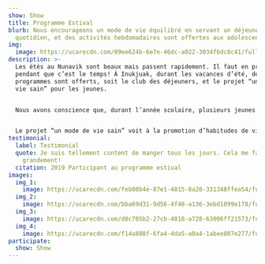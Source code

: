 ```yaml
---
show: Show
title: Programme Estival
blurb: Nous encourageons un mode de vie équilibré en servant un déjeuner
  quotidien, et des activités hebdomadaires sont offertes aux adolescents.
img:
  image: https://ucarecdn.com/09ee624b-6e7e-46dc-a022-3034f6dc8c41/fullsizeoutput_d6b.jpeg
description: >-
  Les étés au Nunavik sont beaux mais passent rapidement. Il faut en profiter
  pendant que c’est le temps! À Inukjuak, durant les vacances d’été, deux
  programmes sont offerts, soit le club des déjeuners, et le projet “un mode de
  vie sain” pour les jeunes.


  Nous avons conscience que, durant l’année scolaire, plusieurs jeunes déjeunent à l’école, ce qui crée un besoin de soutien alimentaire propre à la période estivale pour les familles. Accessible de 9h à 11h, le club offre un déjeuner chaud aux membres de la communauté qui en ont besoin. Venez commencer votre journée en partageant thé, café et un repas avec nous!


  Le projet “un mode de vie sain” voit à la promotion d’habitudes de vie saines pour les jeunes d’Inukjuak. Nous offrons des activités sur une base régulière et des collations tout au long de l’été. Les activités incluent le sport, la cuisine, le jardinage et plusieurs sorties sur le territoire. Si ce projet vous intéresse, allez suivre notre page Facebook et soyez à l'affût des dates et des détails concernant les activités à venir.
testimonial:
  label: Testimonial
  quote: Je suis tellement content de manger tous les jours. Cela me fait sourire
    grandement!
  citation: 2019 Participant au programme estival
images:
  img_1:
    image: https://ucarecdn.com/feb00b4e-87e1-4815-8a20-331348ffea54/fullsizeoutput_dd2.jpeg
  img_2:
    image: https://ucarecdn.com/bba69d31-9d56-4f48-a136-3ebd1099e178/fullsizerender-5-.jpg
  img_3:
    image: https://ucarecdn.com/d0c705b2-27cb-4818-a728-63006ff21573/fullsizeoutput_d4b.jpeg
  img_4:
    image: https://ucarecdn.com/f14a888f-6fa4-4da5-a0a4-1abee807e277/fullsizeoutput_dd5.jpeg
participate:
  show: Show
---
```

